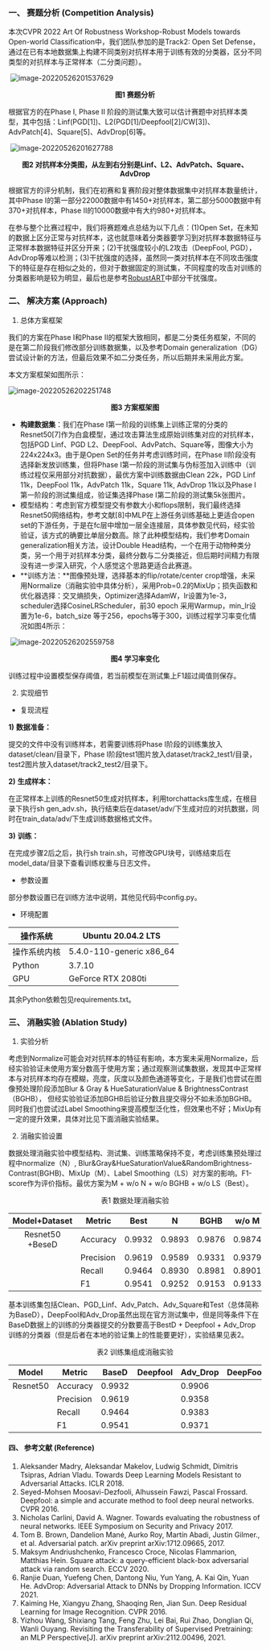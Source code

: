 ### **一、**    **赛题分析** (Competition Analysis)

本次CVPR 2022 Art Of Robustness Workshop-Robust Models towards Open-world Classification中，我们团队参加的是Track2: Open Set Defense，通过在已有本地数据集上构建不同类别对抗样本用于训练有效的分类器，区分不同类型的对抗样本与正常样本（二分类问题）。

​                               ![image-20220526201537629](D:\PychramProjects\data_sciences_competition\CVPR_workshop\img\image-20220526201537629.png)

<center><b>图1 赛题分析</b></center>

根据官方的在Phase I, Phase II 阶段的测试集大致可以估计赛题中对抗样本类型，其中包括：Linf(PGD[1])、L2(PGD[1]/Deepfool[2]/CW[3])、AdvPatch[4]、Square[5]、AdvDrop[6]等。

​         ![image-20220526201627788](D:\PychramProjects\data_sciences_competition\CVPR_workshop\img\image-20220526201627788.png)

<center><b>图2 对抗样本分类图，从左到右分别是Linf、L2、AdvPatch、Square、AdvDrop</b></center>

根据官方的评分机制，我们在初赛和复赛阶段对整体数据集中对抗样本数量统计，其中Phase I的第一部分22000数据中有1450+对抗样本，第二部分5000数据中有370+对抗样本，Phase II的10000数据中有大约980+对抗样本。

在参与整个比赛过程中，我们将赛题难点总结为以下几点：(1)Open Set，在未知的数据上区分正常与对抗样本，这也就意味着分类器要学习到对抗样本数据特征与正常样本数据特征并区分开来；(2)干扰强度较小的L2攻击（DeepFool, PGD），AdvDrop等难以检测；(3)干扰强度的选择，虽然同一类对抗样本在不同攻击强度下的特征是存在相似之处的，但对于数据固定的测试集，不同程度的攻击对训练的分类器影响是较为明显，最后也是参考[RobustART](http://robust.art/)中部分干扰强度。

### **二、**     **解决方案** (Approach)

1. 总体方案框架

我们的方案在Phase I和Phase II的框架大致相同，都是二分类任务框架，不同的是在第二阶段我们修改部分训练数据集，以及参考Domain generalization（DG）尝试设计新的方法，但最后效果不如二分类任务，所以后期并未采用此方案。

本文方案框架如图所示：

![image-20220526202251748](D:\PychramProjects\data_sciences_competition\CVPR_workshop\img\image-20220526202251748.png)

 

<center><b>图3 方案框架图</b></center>

- **构建数据集**：我们在Phase I第一阶段的训练集上训练正常的分类的Resnet50[7]作为白盒模型，通过攻击算法生成原始训练集对应的对抗样本，包括PGD Linf、PGD L2、DeepFool、AdvPatch、Square等，图像大小为224x224x3。由于是Open Set的任务并考虑训练时间，在Phase II阶段没有选择新发放训练集，但将Phase I第一阶段的测试集与伪标签加入训练中（训练过程仅采用部分对抗数据），最优方案中训练数据由Clean 22k，PGD Linf 11k，DeepFool 11k，AdvPatch 11k，Square 11k, AdvDrop 11k以及Phase I第一阶段的测试集组成，验证集选择Phase I第二阶段的测试集5k张图片。
- 模型结构：考虑到官方模型提交有参数大小和flops限制，我们最终选择Resnet50网络结构，参考文献[8]中MLP在上游任务训练基础上更适合open set的下游任务，于是在fc层中增加一层全连接层，具体参数见代码，经实验验证，该方式的确要比单层分数高。除了此种模型结构，我们参考Domain generalization相关方法，设计Double Head结构，一个在用于动物种类分类，另一个用于对抗样本分类，最终分数与二分类接近，但后期时间精力有限没有进一步深入研究，个人感觉这个思路更适合此赛道。
- **训练方法：**图像预处理，选择基本的flip/rotate/center crop增强，未采用Normalize（消融实验中具体分析），采用Prob=0.2的MixUp；损失函数和优化器选择：交叉熵损失，Optimizer选择AdamW，lr设置为1e-3，scheduler选择CosineLRScheduler，前30 epoch 采用Warmup，min_lr设置为1e-6，batch_size 等于256，epochs等于300，训练过程学习率变化情况如图4所示：

​                                                          ![image-20220526202559758](D:\PychramProjects\data_sciences_competition\CVPR_workshop\img\image-20220526202559758.png)

<center><b>图4 学习率变化</b></center>

训练过程中设置模型保存阈值，若当前模型在测试集上F1超过阈值则保存。

2. 实现细节

- 复现流程

**1)**  **数据准备：**

提交的文件中没有训练样本，若需要训练将Phase I阶段的训练集放入dataset/clean/目录下，Phase I阶段test1图片放入dataset/track2_test1/目录，test2图片放入dataset/track2_test2/目录下。

**2)**  **生成样本：**

在正常样本上训练的Resnet50生成对抗样本，利用torchattacks库生成，在根目录下执行sh gen_adv.sh，执行结束后在dataset/adv/下生成对应的对抗数据，同时在train_data/adv/下生成训练数据格式文件。

**3)**  **训练：**

在完成步骤2后之后，执行sh train.sh，可修改GPU块号，训练结束后在model_data/目录下查看训练权重与日志文件。

- 参数设置

部分参数设置已在训练方法中说明，其他见代码中config.py。

- 环境配置

| 操作系统     | Ubuntu 20.04.2 LTS       |
| ------------ | ------------------------ |
| 操作系统内核 | 5.4.0-110-generic x86_64 |
| Python       | 3.7.10                   |
| GPU          | GeForce RTX 2080ti       |

其余Python依赖包见requirements.txt。

### **三、**    **消融实验** (Ablation Study)

1. 实验分析

考虑到Normalize可能会对对抗样本的特征有影响，本方案未采用Normalize，后经实验验证未使用方案分数高于使用方案；通过观察测试集数据，发现其中正常样本与对抗样本均存在模糊，亮度，灰度以及颜色通道等变化，于是我们也尝试在图像预处理阶段添加Blur & Gray & HueSaturationValue & BrightnessContrast（BGHB）， 但经实验验证添加BGHB后验证分数且提交得分不如未添加BGHB。同时我们也尝试过Label Smoothing来提高模型泛化性，但效果也不好；MixUp有一定的提升效果，具体对比见下面消融实验结果。

2. 消融实验设置

数据处理消融实验中模型结构、测试集、训练策略保持不变，考虑训练集预处理过程中normalize（N）, Blur&Gray&HueSaturationValue&RandomBrightness-Contrast(BGHB)、MixUp（M）、Label Smoothing（LS）对方案的影响。F1-score作为评价指标。最优方案为M + w/o N + w/o BGHB + w/o LS（Best）。

<center>表1 数据处理消融实验</center>

|  Model+Dataset  | Metric    | Best   | N      | BGHB   | w/o M  |   LS   |
| :-------------: | --------- | ------ | ------ | ------ | ------ | :----: |
| Resnet50 +BeseD | Accuracy  | 0.9932 | 0.9893 | 0.9876 | 0.9874 | 0.9858 |
|                 | Precision | 0.9619 | 0.9589 | 0.9331 | 0.9379 | 0.9364 |
|                 | Recall    | 0.9464 | 0.8930 | 0.8981 | 0.8901 | 0.8686 |
|                 | F1        | 0.9541 | 0.9252 | 0.9153 | 0.9133 | 0.9013 |

基本训练集包括Clean、PGD_Linf、Adv_Patch、Adv_Square和Test（总体简称为BaseD），DeepFool和Adv_Drop虽然出现在官方测试集中，但是同等条件下在BaseD数据上的训练的分类器提交的分数要高于BestD + Deepfool + Adv_Drop训练的分类器（但是后者在本地的验证集上的性能要更好），实验结果见表2。

<center>表2 训练集组成消融实验</center>

| Model    | Metric    | BaseD  | Deepfool | Adv_Drop | DeepFool+Adv_Drop |
| -------- | --------- | ------ | -------- | -------- | ----------------- |
| Resnet50 | Accuracy  | 0.9932 |          | 0.9906   |                   |
|          | Precision | 0.9619 |          | 0.9358   |                   |
|          | Recall    | 0.9464 |          | 0.9383   |                   |
|          | F1        | 0.9541 |          | 0.9371   |                   |

#### **四、**    **参考文献** **(**Reference**)**

1.  Aleksander Madry, Aleksandar Makelov, Ludwig Schmidt, Dimitris Tsipras, Adrian Vladu. Towards Deep Learning Models Resistant to Adversarial Attacks. ICLR 2018. 
2.  Seyed-Mohsen Moosavi-Dezfooli, Alhussein Fawzi, Pascal Frossard. Deepfool: a simple and accurate method to fool deep neural networks. CVPR 2016.
3.  Nicholas Carlini, David A. Wagner. Towards evaluating the robustness of neural networks. IEEE Symposium on Security and Privacy 2017.
4. Tom B. Brown, Dandelion Mané, Aurko Roy, Martín Abadi, Justin Gilmer., et al. Adversarial patch. arXiv preprint arXiv:1712.09665, 2017.
5.  Maksym Andriushchenko, Francesco Croce, Nicolas Flammarion, Matthias Hein. Square attack: a query-efficient black-box adversarial attack via random search. ECCV 2020.
6. Ranjie Duan, Yuefeng Chen, Dantong Niu, Yun Yang, A. Kai Qin, Yuan He. AdvDrop: Adversarial Attack to DNNs by Dropping Information. ICCV 2021.
7. Kaiming He, Xiangyu Zhang, Shaoqing Ren, Jian Sun. Deep Residual Learning for Image Recognition. CVPR 2016.
8.  Yizhou Wang, Shixiang Tang, Feng Zhu, Lei Bai, Rui Zhao, Donglian Qi, Wanli Ouyang. Revisiting the Transferability of Supervised Pretraining: an MLP Perspective[J]. arXiv preprint arXiv:2112.00496, 2021.